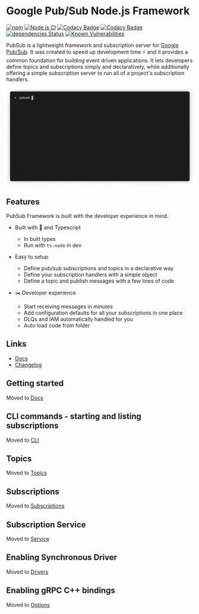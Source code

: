 # Google Pub/Sub Node.js Framework

[![npm](https://img.shields.io/npm/v/@honestfoodcompany/pubsub)](https://www.npmjs.com/package/@honestfoodcompany/pubsub)
[![Node.js CI](https://github.com/deliveryhero/hfc-pubsub/actions/workflows/build.yml/badge.svg)](https://github.com/deliveryhero/hfc-pubsub/actions/workflows/build.yml)
[![Codacy Badge](https://app.codacy.com/project/badge/Grade/70fe253d1da34e8aa16bf37ae613d2fe)](https://www.codacy.com?utm_source=github.com&utm_medium=referral&utm_content=deliveryhero/hfc-pubsub&utm_campaign=Badge_Grade)
[![Codacy Badge](https://app.codacy.com/project/badge/Coverage/70fe253d1da34e8aa16bf37ae613d2fe)](https://www.codacy.com?utm_source=github.com&utm_medium=referral&utm_content=deliveryhero/hfc-pubsub&utm_campaign=Badge_Coverage)
[![dependencies Status](https://status.david-dm.org/gh/deliveryhero/hfc-pubsub.svg)](https://david-dm.org/deliveryhero/hfc-pubsub)
[![Known Vulnerabilities](https://snyk.io/test/github/deliveryhero/hfc-pubsub/badge.svg)](https://snyk.io/test/github/deliveryhero/hfc-pubsub/)

PubSub is a lightweight framework and subscription server for [Google Pub/Sub](https://cloud.google.com/pubsub). It was created to speed up development time ⚡️ and it provides a common foundation for building event driven applications. It lets developers define topics and subscriptions simply and declaratively, while additionally offering a simple subscription server to run all of a project's subscription handlers.

![demo of subscription service starting through cli](/img/demo.gif)

## Features

PubSub Framework is built with the developer experience in mind.

- Built with 💚 and Typescript
  - In built types
  - Run with `ts-node` in dev

- Easy to setup
  - Define pub/sub subscriptions and topics in a declarative way
  - Define your subscription handlers with a simple object
  - Define a topic and publish messages with a few lines of code

- ✂️ Developer experience
  - Start receiving messages in minutes
  - Add configuration defaults for all your subscriptions in one place
  - DLQs and IAM automatically handled for you
  - Auto load code from folder

## Links

- [Docs](https://deliveryhero.github.io/hfc-pubsub/)
- [Changelog](https://deliveryhero.github.io/hfc-pubsub/changelog)

## Getting started

Moved to [Docs](https://deliveryhero.github.io/hfc-pubsub/)

## CLI commands - starting and listing subscriptions

Moved to [CLI](https://deliveryhero.github.io/hfc-pubsub/cli)

## Topics

Moved to [Topics](https://deliveryhero.github.io/hfc-pubsub/topics)

## Subscriptions

Moved to [Subscriptions](https://deliveryhero.github.io/hfc-pubsub/subscriptions)

## Subscription Service

Moved to [Service](https://deliveryhero.github.io/hfc-pubsub/service)

## Enabling Synchronous Driver

Moved to [Drivers](https://deliveryhero.github.io/hfc-pubsub/drivers)

## Enabling gRPC C++ bindings

Moved to [Options](https://deliveryhero.github.io/hfc-pubsub/options)
